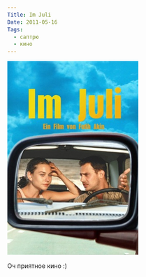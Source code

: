 ```yaml
---
Title: Im Juli
Date: 2011-05-16
Tags:
  - саптрю
  - кино
---
```


![im_juli.jpg](images/im_juli.jpg)

Оч приятное кино :)